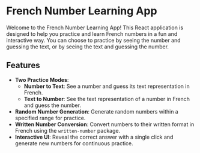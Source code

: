 # French Number Learning App

Welcome to the French Number Learning App! This React application is designed to help you practice and learn French numbers in a fun and interactive way. You can choose to practice by seeing the number and guessing the text, or by seeing the text and guessing the number.

## Features

- **Two Practice Modes**: 
  - **Number to Text**: See a number and guess its text representation in French.
  - **Text to Number**: See the text representation of a number in French and guess the number.
- **Random Number Generation**: Generate random numbers within a specified range for practice.
- **Written Number Conversion**: Convert numbers to their written format in French using the `written-number` package.
- **Interactive UI**: Reveal the correct answer with a single click and generate new numbers for continuous practice.


